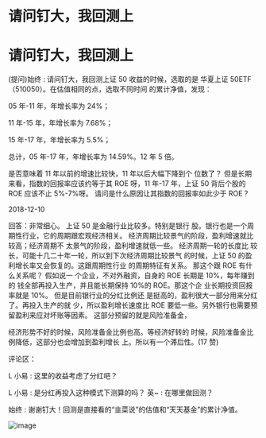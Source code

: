 # 请问钉大，我回测上

# 请问钉大，我回测上

(提问)始终 : 请问钉大，我回测上证 50 收益的时候，选取的是 华夏上证 50ETF（510050）。在估值相同的点，选取不同时间 的累计净值，发现：

05 年-11 年，年增长率为 24%；

11 年-15 年，年增长率为 7.68%；

15 年-17 年，年增长率为 5.5%；

总计，05 年-17 年，年增长率为 14.59%。12 年 5 倍。

是否意味着 11 年以前的增速比较快，11 年以后大幅下降到个 位数了？ 但是长期来看，指数的回报率应该约等于其 ROE 呀，11 年-17 年，上证 50 背后个股的 ROE 应该不止 5%-7%呀。 请问是什么原因让其指数的回报率如此少于 ROE？

2018-12-10

回答：非常细心。 上证 50 是金融行业比较多。特别是银行 股。银行也是一个周期性行业，它的周期跟宏观经济相关。 经济周期比较景气的阶段，盈利增速就比较高；经济周期不 太景气的阶段，盈利增速就低一些。 经济周期一轮的长度比 较长，可能十几二十年一轮，所以到下次经济周期比较景气 的时候，上证 50 的盈利增长率又会恢复的。这跟周期性行业 的周期特征有关系。 那这个跟 ROE 有什么关系呢？ 假如说一 个企业，不对外融资，自身的 ROE 长期是 10%，每年赚到的 钱全部再投入生产，并且能长期保持 10%的 ROE。那这个企 业长期投资回报率就是 10%。 但是目前银行业的分红比例还 是挺高的，盈利很大一部分用来分红了。再投入生产的就 少，所以盈利增长速度比 ROE 要低一些。另外银行也需要预 留盈利来应对坏账等因素。 这部分预留的就是风险准备金，

经济形势不好的时候，风险准备金比例也高。等经济好转的 时候，风险准备金比例降低，这部分也会增加到盈利增长 上。所以有一个滞后性。(17 赞)

评论区：

L 小易 : 这里的收益考虑了分红吧？

L 小易 : 是分红再投入这种模式下测算的吗？ 英~ : 在哪里做回测？

始终 : 谢谢钉大！回测是直接看的“韭菜说”的估值和“天天基金”的累计净值。

![image](img/Image_1252.png)
